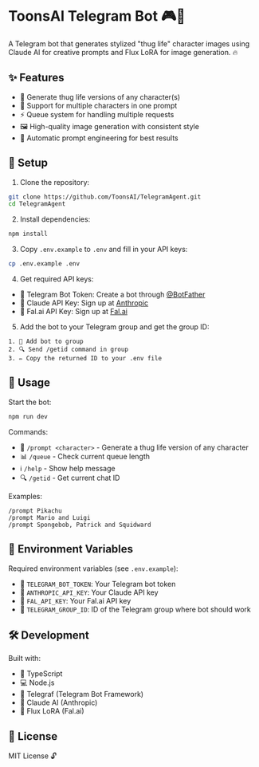 # ToonsAI Telegram Bot 🎮🎨

A Telegram bot that generates stylized "thug life" character images using Claude AI for creative prompts and Flux LoRA for image generation. 🔥

## ✨ Features

- 🎯 Generate thug life versions of any character(s)
- 👥 Support for multiple characters in one prompt
- ⚡️ Queue system for handling multiple requests
- 🖼️ High-quality image generation with consistent style
- 🤖 Automatic prompt engineering for best results

## 🚀 Setup

1. Clone the repository:
```bash
git clone https://github.com/ToonsAI/TelegramAgent.git
cd TelegramAgent
```

2. Install dependencies:
```bash
npm install
```

3. Copy `.env.example` to `.env` and fill in your API keys:
```bash
cp .env.example .env
```

4. Get required API keys:
- 🤖 Telegram Bot Token: Create a bot through [@BotFather](https://t.me/botfather)
- 🧠 Claude API Key: Sign up at [Anthropic](https://anthropic.com)
- 🎨 Fal.ai API Key: Sign up at [Fal.ai](https://fal.ai)

5. Add the bot to your Telegram group and get the group ID:
```
1. 👋 Add bot to group
2. 🔍 Send /getid command in group
3. ✏️ Copy the returned ID to your .env file
```

## 💫 Usage

Start the bot:
```bash
npm run dev
```

Commands:
- 🎯 `/prompt <character>` - Generate a thug life version of any character
- 📊 `/queue` - Check current queue length
- ℹ️ `/help` - Show help message
- 🔍 `/getid` - Get current chat ID

Examples:
```
/prompt Pikachu
/prompt Mario and Luigi
/prompt Spongebob, Patrick and Squidward
```

## 🔑 Environment Variables

Required environment variables (see `.env.example`):
- 🤖 `TELEGRAM_BOT_TOKEN`: Your Telegram bot token
- 🧠 `ANTHROPIC_API_KEY`: Your Claude API key
- 🎨 `FAL_API_KEY`: Your Fal.ai API key
- 💬 `TELEGRAM_GROUP_ID`: ID of the Telegram group where bot should work

## 🛠️ Development

Built with:
- 📝 TypeScript
- 💻 Node.js
- 🤖 Telegraf (Telegram Bot Framework)
- 🧠 Claude AI (Anthropic)
- 🎨 Flux LoRA (Fal.ai)

## 📄 License

MIT License 🔓 